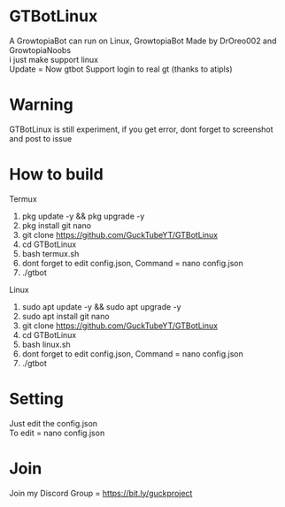 # GTBotLinux
A GrowtopiaBot can run on Linux, GrowtopiaBot Made by DrOreo002 and GrowtopiaNoobs<br />
i just make support linux<br />
Update = Now gtbot Support login to real gt (thanks to atipls)
# Warning
GTBotLinux is still experiment, if you get error, dont forget to screenshot and post to issue<br />
# How to build
<!---
If you use Termux, please use termux.sh<br />
To run = bash termux.sh<br />
If you use Linux, please use linux.sh<br />
To run = bash linux.sh<br />
If you already install dependencies (build-essential)<br />
To compile the source code = bash build.sh-->
Termux<br />
1. pkg update -y && pkg upgrade -y
2. pkg install git nano
3. git clone https://github.com/GuckTubeYT/GTBotLinux
4. cd GTBotLinux
5. bash termux.sh
6. dont forget to edit config.json, Command = nano config.json
7. ./gtbot

Linux<br />
1. sudo apt update -y && sudo apt upgrade -y
2. sudo apt install git nano
3. git clone https://github.com/GuckTubeYT/GTBotLinux
4. cd GTBotLinux
5. bash linux.sh
6. dont forget to edit config.json, Command = nano config.json
7. ./gtbot
# Setting
Just edit the config.json<br />
To edit = nano config.json
# Join
Join my Discord Group = https://bit.ly/guckproject
